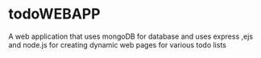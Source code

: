 # todoWEBAPP
A web application that uses mongoDB for database and uses express ,ejs and node.js for creating dynamic web pages for various todo lists



